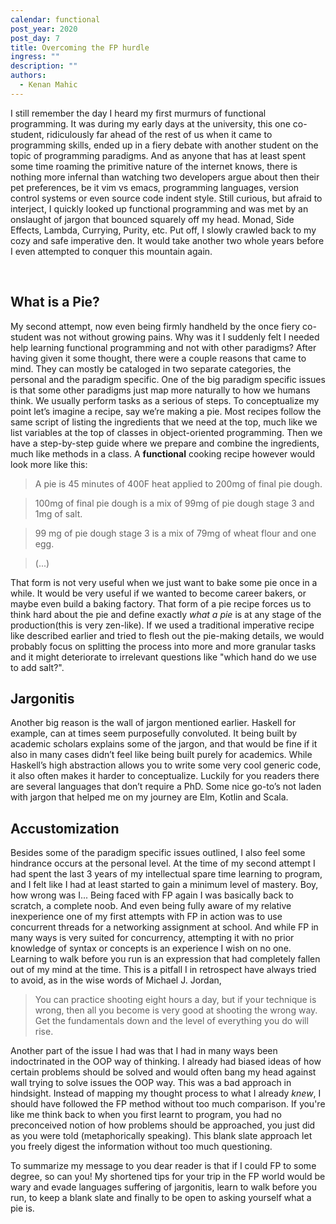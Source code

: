 ```yaml
---
calendar: functional
post_year: 2020
post_day: 7
title: Overcoming the FP hurdle
ingress: ""
description: ""
authors:
  - Kenan Mahic
---
```

I still remember the day I heard my first murmurs of functional programming. It was during my early days at the university, this one co-student, ridiculously far ahead of the rest of us when it came to programming skills, ended up in a fiery debate with another student on the topic of programming paradigms. And as anyone that has at least spent some time roaming the primitive nature of the internet knows, there is nothing more infernal than watching two developers argue about then their pet preferences, be it vim vs emacs, programming languages, version control systems or even source code indent style. Still curious, but afraid to interject, I quickly looked up functional programming and was met by an onslaught of jargon that bounced squarely off my head. Monad, Side Effects, Lambda, Currying, Purity, etc. Put off, I slowly crawled back to my cozy and safe imperative den. It would take another two whole years before I even attempted to conquer this mountain again.

 
## What is a Pie?

My second attempt, now even being firmly handheld by the once fiery co-student was not without growing pains. Why was it I suddenly felt I needed help learning functional programming and not with other paradigms? After having given it some thought, there were a couple reasons that came to mind. They can mostly be cataloged in two separate categories, the personal and the paradigm specific. One of the big paradigm specific issues is that some other paradigms just map more naturally to how we humans think. We usually perform tasks as a serious of steps. To conceptualize my point let’s imagine a recipe, say we’re making a pie. Most recipes follow the same script of listing the ingredients that we need at the top, much like we list variables at the top of classes in object-oriented programming. Then we have a step-by-step guide where we prepare and combine the ingredients, much like methods in a class. A **functional** cooking recipe however would look more like this:

>A pie is 45 minutes of 400F heat applied to 200mg of final pie dough.

>100mg of final pie dough is a mix of 99mg of pie dough stage 3 and 1mg of salt.

>99 mg of pie dough stage 3 is a mix of 79mg of wheat flour and one egg.

>(...)

That form is not very useful when we just want to bake some pie once in a while. It would be very useful if we wanted to become career bakers, or maybe even build a baking factory. That form of a pie recipe forces us to think hard about the pie and define exactly _what a pie_ is at any stage of the production(this is very zen-like). If we used a traditional imperative recipe like described earlier and tried to flesh out the pie-making details, we would probably focus on splitting the process into more and more granular tasks and it might deteriorate to irrelevant questions like "which hand do we use to add salt?".

## Jargonitis

Another big reason is the wall of jargon mentioned earlier. Haskell for example, can at times seem purposefully convoluted. It being built by academic scholars explains some of the jargon, and that would be fine if it also in many cases didn’t feel like being built purely for academics. While Haskell’s high abstraction allows you to write some very cool generic code, it also often makes it harder to conceptualize. Luckily for you readers there are several languages that don’t require a PhD. Some nice go-to’s not laden with jargon that helped me on my journey are Elm, Kotlin and Scala.

## Accustomization

Besides some of the paradigm specific issues outlined, I also feel some hindrance occurs at the personal level. At the time of my second attempt I had spent the last 3 years of my intellectual spare time learning to program, and I felt like I had at least started to gain a minimum level of mastery. Boy, how wrong was I... Being faced with FP again I was basically back to scratch, a complete noob. And even being fully aware of my relative inexperience one of my first attempts with FP in action was to use concurrent threads for a networking assignment at school. And while FP in many ways is very suited for concurrency, attempting it with no prior knowledge of syntax or concepts is an experience I wish on no one. Learning to walk before you run is an expression that had completely fallen out of my mind at the time. This is a pitfall I in retrospect have always tried to avoid, as in the wise words of Michael J. Jordan,


>You can practice shooting eight hours a day, but if your technique is wrong, then all you become is very good at shooting the wrong way. Get the fundamentals down and the level of everything you do will rise.


Another part of the issue I had was that I had in many ways been indoctrinated in the OOP way of thinking. I already had biased ideas of how certain problems should be solved and would often bang my head against wall trying to solve issues the OOP way. This was a bad approach in hindsight. Instead of mapping my thought process to what I already _knew_, I should have followed the FP method without too much comparison. If you're like me think back to when you first learnt to program, you had no preconceived notion of how problems should be approached, you just did as you were told (metaphorically speaking). This blank slate approach let you freely digest the information without too much questioning.

To summarize my message to you dear reader is that if I could FP to some degree, so can you! My shortened tips for your trip in the FP world would be wary and evade languages suffering of jargonitis, learn to walk before you run, to keep a blank slate and finally to be open to asking yourself what a pie is.
